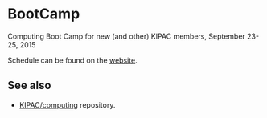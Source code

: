 # BootCamp
Computing Boot Camp for new (and other) KIPAC members, September 23-25, 2015

Schedule can be found on the [website](https://kipac.github.io/BootCamp).

## See also

- [KIPAC/computing](https://github.com/KIPAC/computing) repository.
